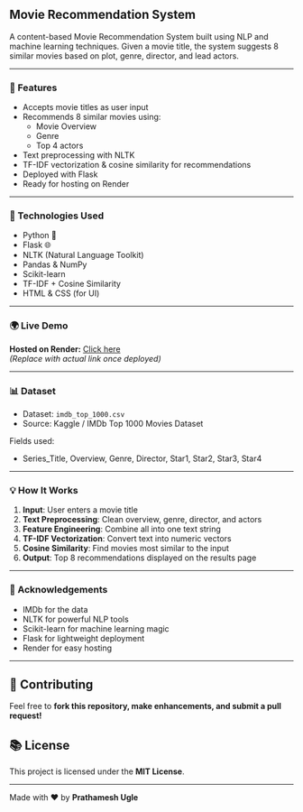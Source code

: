## Movie Recommendation System

A content-based Movie Recommendation System built using NLP and machine learning techniques. Given a movie title, the system suggests 8 similar movies based on plot, genre, director, and lead actors.

---

### 🚀 Features

- Accepts movie titles as user input
- Recommends 8 similar movies using:
  - Movie Overview
  - Genre
  - Top 4 actors
- Text preprocessing with NLTK
- TF-IDF vectorization & cosine similarity for recommendations
- Deployed with Flask
- Ready for hosting on Render

---

### 🧠 Technologies Used

- Python 🐍
- Flask 🌐
- NLTK (Natural Language Toolkit)
- Pandas & NumPy
- Scikit-learn
- TF-IDF + Cosine Similarity
- HTML & CSS (for UI)

---

### 🌍 Live Demo

**Hosted on Render:** [Click here](https://movie-recommendation-system-using-nlp-7.onrender.com)  
_(Replace with actual link once deployed)_

---

### 📊 Dataset

- Dataset: `imdb_top_1000.csv`
- Source: Kaggle / IMDb Top 1000 Movies Dataset

Fields used:
- Series_Title, Overview, Genre, Director, Star1, Star2, Star3, Star4

---

### 💡 How It Works

1. **Input**: User enters a movie title
2. **Text Preprocessing**: Clean overview, genre, director, and actors
3. **Feature Engineering**: Combine all into one text string
4. **TF-IDF Vectorization**: Convert text into numeric vectors
5. **Cosine Similarity**: Find movies most similar to the input
6. **Output**: Top 8 recommendations displayed on the results page

---

### 🙌 Acknowledgements

- IMDb for the data
- NLTK for powerful NLP tools
- Scikit-learn for machine learning magic
- Flask for lightweight deployment
- Render for easy hosting

---

## 🤝 Contributing
Feel free to **fork this repository, make enhancements, and submit a pull request!**

## 📚 License
This project is licensed under the **MIT License**.

---
Made with ❤️ by **Prathamesh Ugle**
